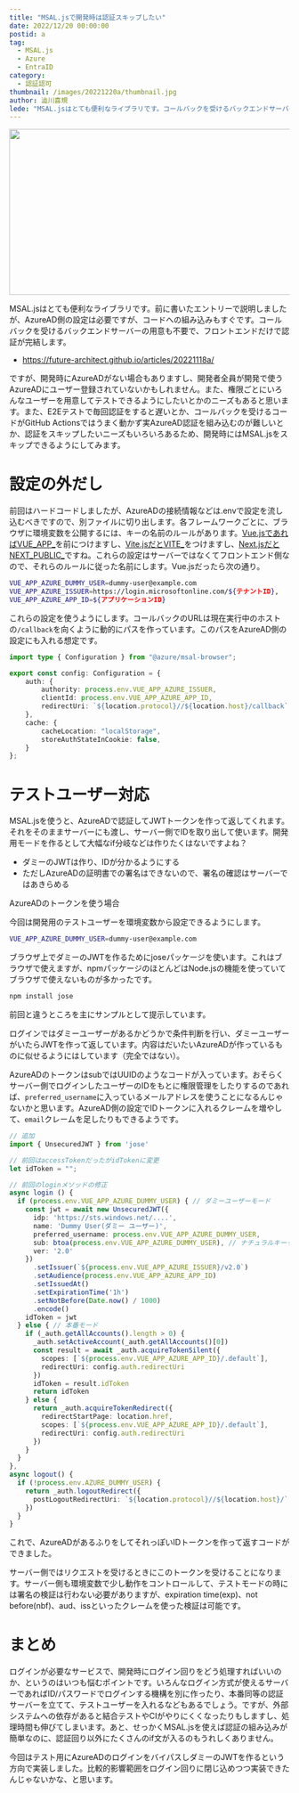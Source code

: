 ```yaml
---
title: "MSAL.jsで開発時は認証スキップしたい"
date: 2022/12/20 00:00:00
postid: a
tag:
  - MSAL.js
  - Azure
  - EntraID
category:
  - 認証認可
thumbnail: /images/20221220a/thumbnail.jpg
author: 澁川喜規
lede: "MSAL.jsはとても便利なライブラリです。コールバックを受けるバックエンドサーバーの用意も不要で、フロントエンドだけで認証が完結します。ですが、開発時にAzureADがない場合もありますし、開発者全員が開発で使うAzureADにユーザー登録されていないかもしれません。"
---
```


<img src="/images/20221220a/azuread.jpg" alt="" width="700" height="298">

MSAL.jsはとても便利なライブラリです。前に書いたエントリーで説明しましたが、AzureAD側の設定は必要ですが、コードへの組み込みもすぐです。コールバックを受けるバックエンドサーバーの用意も不要で、フロントエンドだけで認証が完結します。

* https://future-architect.github.io/articles/20221118a/

ですが、開発時にAzureADがない場合もありますし、開発者全員が開発で使うAzureADにユーザー登録されていないかもしれません。また、権限ごとにいろんなユーザーを用意してテストできるようにしたいとかのニーズもあると思います。また、E2Eテストで毎回認証をすると遅いとか、コールバックを受けるコードがGitHub Actionsではうまく動かず実AzureAD認証を組み込むのが難しいとか、認証をスキップしたいニーズもいろいろあるため、開発時にはMSAL.jsをスキップできるようにしてみます。

# 設定の外だし

前回はハードコードしましたが、AzureADの接続情報などは.envで設定を流し込むべきですので、別ファイルに切り出します。各フレームワークごとに、ブラウザに環境変数を公開するには、キーの名前のルールがあります。[Vue.jsであればVUE_APP_](https://cli.vuejs.org/guide/mode-and-env.html)を前につけますし、[Vite.jsだとVITE_](https://ja.vitejs.dev/guide/env-and-mode.html)をつけますし、[Next.jsだとNEXT_PUBLIC_](https://nextjs.org/docs/basic-features/environment-variables)ですね。これらの設定はサーバーではなくてフロントエンド側なので、それらのルールに従った名前にします。Vue.jsだったら次の通り。

```bash .env
VUE_APP_AZURE_DUMMY_USER=dummy-user@example.com
VUE_APP_AZURE_ISSUER=https://login.microsoftonline.com/${テナントID},
VUE_APP_AZURE_APP_ID=${アプリケーションID}
```

これらの設定を使うようにします。コールバックのURLは現在実行中のホストの`/callback`を向くように動的にパスを作っています。このパスをAzureAD側の設定にも入れる想定です。

```ts authConfig.ts
import type { Configuration } from "@azure/msal-browser";

export const config: Configuration = {
    auth: {
        authority: process.env.VUE_APP_AZURE_ISSUER,
        clientId: process.env.VUE_APP_AZURE_APP_ID,
        redirectUri: `${location.protocol}//${location.host}/callback`
    },
    cache: {
        cacheLocation: "localStorage",
        storeAuthStateInCookie: false,
    }
};
```

# テストユーザー対応

MSAL.jsを使うと、AzureADで認証してJWTトークンを作って返してくれます。それをそのままサーバーにも渡し、サーバー側でIDを取り出して使います。開発用モードを作るとして大幅なif分岐などは作りたくはないですよね？

* ダミーのJWTは作り、IDが分かるようにする
* ただしAzureADの証明書での署名はできないので、署名の確認はサーバーではあきらめる

AzureADのトークンを使う場合

今回は開発用のテストユーザーを環境変数から設定できるようにします。

```bash .env.development
VUE_APP_AZURE_DUMMY_USER=dummy-user@example.com
```

ブラウザ上でダミーのJWTを作るためにjoseパッケージを使います。これはブラウザで使えますが、npmパッケージのほとんどはNode.jsの機能を使っていてブラウザで使えないものが多かったです。

```bash
npm install jose
```

前回と違うところを主にサンプルとして提示しています。

ログインではダミーユーザーがあるかどうかで条件判断を行い、ダミーユーザーがいたらJWTを作って返しています。内容はだいたいAzureADが作っているものに似せるようにはしています（完全ではない）。

AzureADのトークンはsubではUUIDのようなコードが入っています。おそらくサーバー側でログインしたユーザーのIDをもとに権限管理をしたりするのであれば、`preferred_username`に入っているメールアドレスを使うことになるんじゃないかと思います。AzureAD側の設定でIDトークンに入れるクレームを増やして、`email`クレームを足したりもできるようです。

```ts authPlugin
// 追加
import { UnsecuredJWT } from 'jose'

// 前回はaccessTokenだったがidTokenに変更
let idToken = "";

// 前回のloginメソッドの修正
async login () {
  if (process.env.VUE_APP_AZURE_DUMMY_USER) { // ダミーユーザーモード
    const jwt = await new UnsecuredJWT({
      idp: 'https://sts.windows.net/....',
      name: 'Dummy User(ダミー ユーザー)',
      preferred_username: process.env.VUE_APP_AZURE_DUMMY_USER,
      sub: btoa(process.env.VUE_APP_AZURE_DUMMY_USER), // ナチュラルキーっぽくする
      ver: '2.0'
    })
      .setIssuer(`${process.env.VUE_APP_AZURE_ISSUER}/v2.0`)
      .setAudience(process.env.VUE_APP_AZURE_APP_ID)
      .setIssuedAt()
      .setExpirationTime('1h')
      .setNotBefore(Date.now() / 1000)
      .encode()
    idToken = jwt
  } else { // 本番モード
    if (_auth.getAllAccounts().length > 0) {
      _auth.setActiveAccount(_auth.getAllAccounts()[0])
      const result = await _auth.acquireTokenSilent({
        scopes: [`${process.env.VUE_APP_AZURE_APP_ID}/.default`],
        redirectUri: config.auth.redirectUri
      })
      idToken = result.idToken
      return idToken
    } else {
      return _auth.acquireTokenRedirect({
        redirectStartPage: location.href,
        scopes: [`${process.env.VUE_APP_AZURE_APP_ID}/.default`],
        redirectUri: config.auth.redirectUri
      })
    }
  }
},
async logout() {
  if (!process.env.AZURE_DUMMY_USER) {
    return _auth.logoutRedirect({
      postLogoutRedirectUri: `${location.protocol}//${location.host}/`
    })
  }
}
```

これで、AzureADがあるふりをしてそれっぽいIDトークンを作って返すコードができました。

サーバー側ではリクエストを受けるときにこのトークンを受けることになります。サーバー側も環境変数で少し動作をコントロールして、テストモードの時には署名の検証は行わない必要がありますが、expiration time(exp)、not before(nbf)、aud、issといったクレームを使った検証は可能です。

# まとめ

ログインが必要なサービスで、開発時にログイン回りをどう処理すればいいのか、というのはいつも悩むポイントです。いろんなログイン方式が使えるサーバーであればID/パスワードでログインする機構を別に作ったり、本番同等の認証サーバーを立てて、テストユーザーを入れるなどもあるでしょう。ですが、外部システムへの依存があると結合テストやCIがやりにくくなったりもしますし、処理時間も伸びてしまいます。あと、せっかくMSAL.jsを使えば認証の組み込みが簡単なのに、認証回り以外にたくさんのif文が入るのもうれしくありません。

今回はテスト用にAzureADのログインをバイパスしダミーのJWTを作るという方向で実装しました。比較的影響範囲をログイン回りに閉じ込めつつ実装できたんじゃないかな、と思います。
